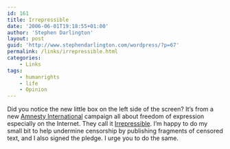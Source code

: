 ```yaml
---
id: 161
title: Irrepressible
date: '2006-06-01T19:18:55+01:00'
author: 'Stephen Darlington'
layout: post
guid: 'http://www.stephendarlington.com/wordpress/?p=67'
permalink: /links/irrepressible.html
categories:
    - Links
tags:
    - humanrights
    - life
    - Opinion
---
```


Did you notice the new little box on the left side of the screen? It’s from a new [Amnesty International](http://www.amnesty.org.uk/ "Amnesty International") campaign all about freedom of expression especially on the Internet. They call it [Irrepressible](http://irrepressible.info/ "Irrepressible"). I’m happy to do my small bit to help undermine censorship by publishing fragments of censored text, and I also signed the pledge. I urge you to do the same.